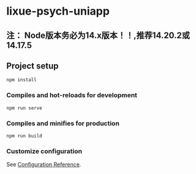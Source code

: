 # lixue-psych-uniapp
## 注： Node版本务必为14.x版本！！,推荐14.20.2或14.17.5
## Project setup
```
npm install
```

### Compiles and hot-reloads for development
```
npm run serve
```

### Compiles and minifies for production
```
npm run build
```

### Customize configuration
See [Configuration Reference](https://cli.vuejs.org/config/).
